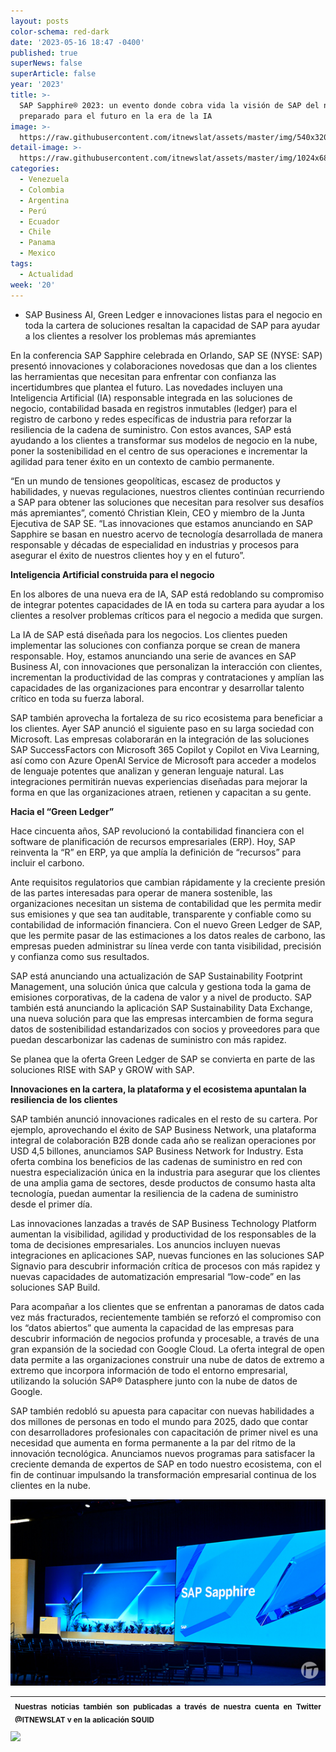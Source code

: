 ```yaml
---
layout: posts
color-schema: red-dark
date: '2023-05-16 18:47 -0400'
published: true
superNews: false
superArticle: false
year: '2023'
title: >-
  SAP Sapphire® 2023: un evento donde cobra vida la visión de SAP del negocio
  preparado para el futuro en la era de la IA
image: >-
  https://raw.githubusercontent.com/itnewslat/assets/master/img/540x320/Sapphire-p.jpg
detail-image: >-
  https://raw.githubusercontent.com/itnewslat/assets/master/img/1024x680/Sapphire-g.jpg
categories:
  - Venezuela
  - Colombia
  - Argentina
  - Perú
  - Ecuador
  - Chile
  - Panama
  - Mexico
tags:
  - Actualidad
week: '20'
---
```

-	SAP Business AI, Green Ledger e innovaciones listas para el negocio en toda la cartera de soluciones resaltan la capacidad de SAP para ayudar a los clientes a resolver los problemas más apremiantes

En la conferencia SAP Sapphire celebrada en Orlando, SAP SE (NYSE: SAP) presentó innovaciones y colaboraciones novedosas que dan a los clientes las herramientas que necesitan para enfrentar con confianza las incertidumbres que plantea el futuro. Las novedades incluyen una Inteligencia Artificial (IA) responsable integrada en las soluciones de negocio, contabilidad basada en registros inmutables (ledger) para el registro de carbono y redes específicas de industria para reforzar la resiliencia de la cadena de suministro. Con estos avances, SAP está ayudando a los clientes a transformar sus modelos de negocio en la nube, poner la sostenibilidad en el centro de sus operaciones e incrementar la agilidad para tener éxito en un contexto de cambio permanente. 

“En un mundo de tensiones geopolíticas, escasez de productos y habilidades, y nuevas regulaciones, nuestros clientes continúan recurriendo a SAP para obtener las soluciones que necesitan para resolver sus desafíos más apremiantes”, comentó Christian Klein, CEO y miembro de la Junta Ejecutiva de SAP SE. “Las innovaciones que estamos anunciando en SAP Sapphire se basan en nuestro acervo de tecnología desarrollada de manera responsable y décadas de especialidad en industrias y procesos para asegurar el éxito de nuestros clientes hoy y en el futuro”.

**Inteligencia Artificial construida para el negocio**

En los albores de una nueva era de IA, SAP está redoblando su compromiso de integrar potentes capacidades de IA en toda su cartera para ayudar a los clientes a resolver problemas críticos para el negocio a medida que surgen. 

La IA de SAP está diseñada para los negocios. Los clientes pueden implementar las soluciones con confianza porque se crean de manera responsable. Hoy, estamos anunciando una serie de avances en SAP Business AI, con innovaciones que personalizan la interacción con clientes, incrementan la productividad de las compras y contrataciones y amplían las capacidades de las organizaciones para encontrar y desarrollar talento crítico en toda su fuerza laboral. 

SAP también aprovecha la fortaleza de su rico ecosistema para beneficiar a los clientes. Ayer SAP anunció el siguiente paso en su larga sociedad con Microsoft. Las empresas colaborarán en la integración de las soluciones SAP SuccessFactors con Microsoft 365 Copilot y Copilot en Viva Learning, así como con Azure OpenAI Service de Microsoft para acceder a modelos de lenguaje potentes que analizan y generan lenguaje natural. Las integraciones permitirán nuevas experiencias diseñadas para mejorar la forma en que las organizaciones atraen, retienen y capacitan a su gente.

**Hacia el “Green Ledger”**

Hace cincuenta años, SAP revolucionó la contabilidad financiera con el software de planificación de recursos empresariales (ERP). Hoy, SAP reinventa la “R” en ERP, ya que amplía la definición de “recursos” para incluir el carbono. 

Ante requisitos regulatorios que cambian rápidamente y la creciente presión de las partes interesadas para operar de manera sostenible, las organizaciones necesitan un sistema de contabilidad que les permita medir sus emisiones y que sea tan auditable, transparente y confiable como su contabilidad de información financiera. Con el nuevo Green Ledger de SAP, que les permite pasar de las estimaciones a los datos reales de carbono, las empresas pueden administrar su línea verde con tanta visibilidad, precisión y confianza como sus resultados. 

SAP está anunciando una actualización de SAP Sustainability Footprint Management, una solución única que calcula y gestiona toda la gama de emisiones corporativas, de la cadena de valor y a nivel de producto. SAP también está anunciando la aplicación SAP Sustainability Data Exchange, una nueva solución para que las empresas intercambien de forma segura datos de sostenibilidad estandarizados con socios y proveedores para que puedan descarbonizar las cadenas de suministro con más rapidez. 

Se planea que la oferta Green Ledger de SAP se convierta en parte de las soluciones RISE with SAP y GROW with SAP.

**Innovaciones en la cartera, la plataforma y el ecosistema apuntalan la resiliencia de los clientes**

SAP también anunció innovaciones radicales en el resto de su cartera. Por ejemplo, aprovechando el éxito de SAP Business Network, una plataforma integral de colaboración B2B donde cada año se realizan operaciones por USD 4,5 billones, anunciamos SAP Business Network for Industry. Esta oferta combina los beneficios de las cadenas de suministro en red con nuestra especialización única en la industria para asegurar que los clientes de una amplia gama de sectores, desde productos de consumo hasta alta tecnología, puedan aumentar la resiliencia de la cadena de suministro desde el primer día. 

Las innovaciones lanzadas a través de SAP Business Technology Platform aumentan la visibilidad, agilidad y productividad de los responsables de la toma de decisiones empresariales. Los anuncios incluyen nuevas integraciones en aplicaciones SAP, nuevas funciones en las soluciones SAP Signavio para descubrir información crítica de procesos con más rapidez y nuevas capacidades de automatización empresarial “low-code” en las soluciones SAP Build.

Para acompañar a los clientes que se enfrentan a panoramas de datos cada vez más fracturados, recientemente también se reforzó el compromiso con los “datos abiertos” que aumenta la capacidad de las empresas para descubrir información de negocios profunda y procesable, a través de una gran expansión de la sociedad con Google Cloud. La oferta integral de open data permite a las organizaciones construir una nube de datos de extremo a extremo que incorpora información de todo el entorno empresarial, utilizando la solución SAP® Datasphere junto con la nube de datos de Google.

SAP también redobló su apuesta para capacitar con nuevas habilidades a dos millones de personas en todo el mundo para 2025, dado que contar con desarrolladores profesionales con capacitación de primer nivel es una necesidad que aumenta en forma permanente a la par del ritmo de la innovación tecnológica. Anunciamos nuevos programas para satisfacer la creciente demanda de expertos de SAP en todo nuestro ecosistema, con el fin de continuar impulsando la transformación empresarial continua de los clientes en la nube. 

![](https://raw.githubusercontent.com/itnewslat/assets/master/img/540x320/Sapphire-p.jpg)

<table style="height: 42px;" width="569">
<tbody>
<tr>
<td style="text-align: justify;"><sub><strong>Nuestras noticias también son publicadas a través de nuestra cuenta en Twitter <a href="https://twitter.com/itnewslat?lang=es">@ITNEWSLAT</a> y en la aplicación <a href="https://squidapp.co/en/">SQUID</a></strong></sub></td>
</tr>
</tbody>
</table>

<img src="https://tracker.metricool.com/c3po.jpg?hash=56f88a41e39ab42c063cc51676587a04"/>
